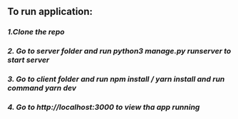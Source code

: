 ## To run application:
### *1.Clone the repo*

### *2. Go to server folder and run python3 manage.py runserver to start server*

### *3. Go to client folder and run npm install / yarn install and run command yarn dev*

### *4. Go to http://localhost:3000 to view tha app running*
